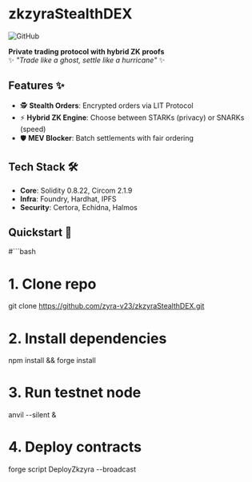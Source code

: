 # zkzyraStealthDEX  
![GitHub](https://img.shields.io/github/license/zyra-v23/zkzyraStealthDEX)

**Private trading protocol with hybrid ZK proofs**  
✨ *"Trade like a ghost, settle like a hurricane"* ✨

## Features ✨
- 🕵️ **Stealth Orders**: Encrypted orders via LIT Protocol
- ⚡ **Hybrid ZK Engine**: Choose between STARKs (privacy) or SNARKs (speed)
- 🛡️ **MEV Blocker**: Batch settlements with fair ordering

## Tech Stack 🛠️
- **Core**: Solidity 0.8.22, Circom 2.1.9
- **Infra**: Foundry, Hardhat, IPFS
- **Security**: Certora, Echidna, Halmos

## Quickstart 🚀
#```bash
# 1. Clone repo
git clone https://github.com/zyra-v23/zkzyraStealthDEX.git

# 2. Install dependencies
npm install && forge install

# 3. Run testnet node
anvil --silent & 

# 4. Deploy contracts
forge script DeployZkzyra --broadcast
